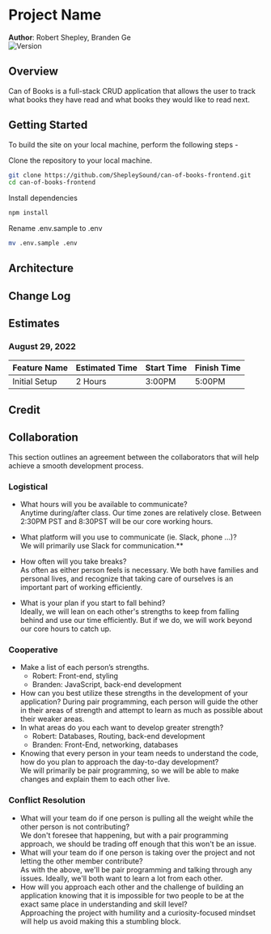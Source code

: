 # Project Name

**Author**: Robert Shepley, Branden Ge  
![Version](https://img.shields.io/github/package-json/v/shepleysound/can-of-books-frontend)

## Overview
<!-- Provide a high level overview of what this application is and why you are building it, beyond the fact that it's an assignment for this class. (i.e. What's your problem domain?) -->
Can of Books is a full-stack CRUD application that allows the user to track what books they have read and what books they would like to read next.

## Getting Started
<!-- What are the steps that a user must take in order to build this app on their own machine and get it running? -->
To build the site on your local machine, perform the following steps -

Clone the repository to your local machine.

```bash
git clone https://github.com/ShepleySound/can-of-books-frontend.git
cd can-of-books-frontend
```

Install dependencies

```bash
npm install
```

Rename .env.sample to .env

```bash
mv .env.sample .env
```

## Architecture
<!-- Provide a detailed description of the application design. What technologies (languages, libraries, etc) you're using, and any other relevant design information. -->

## Change Log
<!-- Use this area to document the iterative changes made to your application as each feature is successfully implemented. Use time stamps. Here's an example:

01-01-2001 4:59pm - Application now has a fully-functional express server, with a GET route for the location resource. -->

## Estimates

### August 29, 2022

| Feature Name | Estimated Time | Start Time | Finish Time |
| ------------ | -------------- | ---------- | ----------- |
| Initial Setup | 2 Hours | 3:00PM | 5:00PM |

## Credit
<!-- Give credit (and a link) to other people or resources that helped you build this application. -->

## Collaboration

This section outlines an agreement between the collaborators that will help achieve a smooth development process.

### Logistical

- What hours will you be available to communicate?  
  Anytime during/after class. Our time zones are relatively close. Between 2:30PM PST and 8:30PST will be our core working hours.

- What platform will you use to communicate (ie. Slack, phone …)?  
  We will primarily use Slack for communication.**
- How often will you take breaks?  
  As often as either person feels is necessary. We both have families and personal lives, and recognize that taking care of ourselves is an important part of working efficiently.
- What is your plan if you start to fall behind?  
  Ideally, we will lean on each other's strengths to keep from falling behind and use our time efficiently. But if we do, we will work beyond our core hours to catch up.

### Cooperative

- Make a list of each person’s strengths.  
  - Robert: Front-end, styling
  - Branden: JavaScript, back-end development
- How can you best utilize these strengths in the development of your application?  During pair programming, each person will guide the other in their areas of strength and attempt to learn as much as possible about their weaker areas.
- In what areas do you each want to develop greater strength?  
  - Robert: Databases, Routing, back-end development
  - Branden: Front-End, networking, databases
- Knowing that every person in your team needs to understand the code, how do you plan to approach the day-to-day development?  
We will primarily be pair programming, so we will be able to make changes and explain them to each other live.

### Conflict Resolution

- What will your team do if one person is pulling all the weight while the other person is not contributing?  
We don't foresee that happening, but with a pair programming approach, we should be trading off enough that this won't be an issue.
- What will your team do if one person is taking over the project and not letting the other member contribute?  
As with the above, we'll be pair programming and talking through any issues. Ideally, we'll both want to learn a lot from each other.
- How will you approach each other and the challenge of building an application knowing that it is impossible for two people to be at the exact same place in understanding and skill level?  
Approaching the project with humility and a curiosity-focused mindset will help us avoid making this a stumbling block.